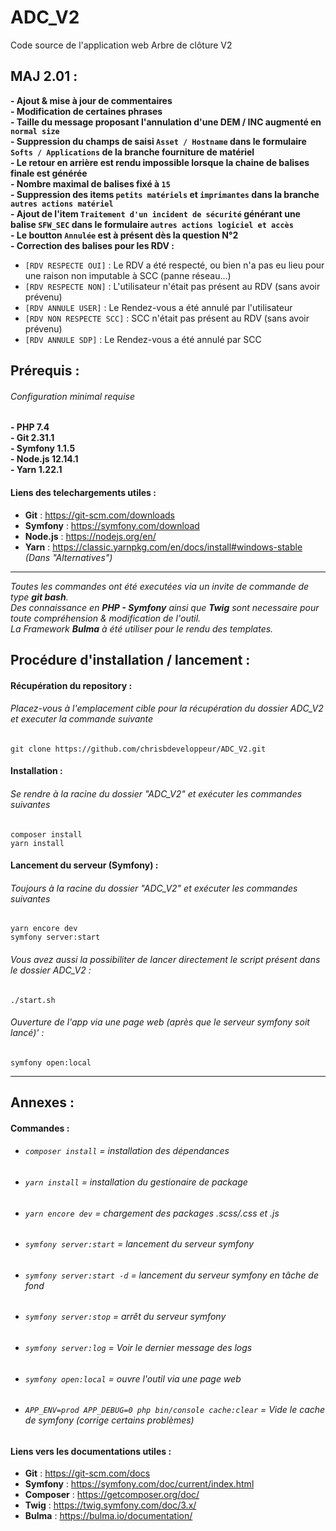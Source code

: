 # ADC_V2
Code source de l'application web Arbre de clôture V2

## MAJ 2.01 :
**- Ajout & mise à jour de commentaires**<br>
**- Modification de certaines phrases**<br>
**- Taille du message proposant l'annulation d'une DEM / INC augmenté en `normal size`**<br>
**- Suppression du champs de saisi `Asset / Hostname` dans le formulaire `Softs / Applications` de la branche fourniture de matériel**<br>
**- Le retour en arrière est rendu impossible lorsque la chaine de balises finale est générée**<br>
**- Nombre maximal de balises fixé à `15`**<br>
**- Suppression des items `petits matériels` et `imprimantes` dans la branche `autres actions matériel`**<br>
**- Ajout de l'item `Traitement d'un incident de sécurité` générant une balise `SFW_SEC` dans le formulaire `autres actions logiciel et accès`**<br>
**- Le boutton `Annulée` est à présent dès la question N°2**<br>
**- Correction des balises pour les RDV :**<br>
  - `[RDV RESPECTE OUI]` : Le RDV a été respecté, ou bien n'a pas eu lieu pour une raison non imputable à SCC (panne réseau…)
  - `[RDV RESPECTE NON]` : L'utilisateur n'était pas présent au RDV (sans avoir prévenu)
  - `[RDV ANNULE USER]` : Le Rendez-vous a été annulé par l'utilisateur
  - `[RDV NON RESPECTE SCC]` : SCC n'était pas présent au RDV (sans avoir prévenu)
  - `[RDV ANNULE SDP]` : Le Rendez-vous a été annulé par SCC 
  
## Prérequis :
###### Configuration minimal requise
 **- PHP 7.4**
 <br>
 **- Git 2.31.1**
 <br>
 **- Symfony 1.1.5**
 <br>
 **- Node.js 12.14.1**
 <br>
 **- Yarn 1.22.1**

#### Liens des telechargements utiles :
- **Git** : https://git-scm.com/downloads
- **Symfony** : https://symfony.com/download
- **Node.js** : https://nodejs.org/en/
- **Yarn** : https://classic.yarnpkg.com/en/docs/install#windows-stable _(Dans "Alternatives")_

 <hr>

_Toutes les commandes ont été executées via un invite de commande de type **git bash**._<br>
_Des connaissance en **PHP - Symfony** ainsi que **Twig** sont necessaire pour toute compréhension & modification de l'outil._<br>
_La Framework **Bulma** à été utiliser pour le rendu des templates._
## Procédure d'installation / lancement :

#### Récupération du repository :
###### Placez-vous à l'emplacement cible pour la récupération du dossier ADC_V2 et executer la commande suivante
`git clone https://github.com/chrisbdeveloppeur/ADC_V2.git`

#### Installation :
###### Se rendre à la racine du dossier "ADC_V2" et exécuter les commandes suivantes
 `composer install`
 <br>
 `yarn install`

#### Lancement du serveur (Symfony) :
###### Toujours à la racine du dossier "ADC_V2" et exécuter les commandes suivantes
 `yarn encore dev`<br>
 `symfony server:start`<br>
###### _Vous avez aussi la possibiliter de lancer directement le script présent dans le dossier ADC_V2 :_
`./start.sh`

###### Ouverture de l'app via une page web (après que le serveur symfony soit lancé)' :
 `symfony open:local`

<hr>

## Annexes :
#### Commandes :

 - ###### `composer install` = installation des dépendances
 - ###### `yarn install` = installation du gestionaire de package
 - ###### `yarn encore dev` = chargement des packages .scss/.css et .js
 - ###### `symfony server:start` = lancement du serveur symfony
 - ###### `symfony server:start -d` = lancement du serveur symfony en tâche de fond
 - ###### `symfony server:stop` = arrêt du serveur symfony
 - ###### `symfony server:log` = Voir le dernier message des logs
 - ###### `symfony open:local` = ouvre l'outil via une page web
 - ###### `APP_ENV=prod APP_DEBUG=0 php bin/console cache:clear` = Vide le cache de symfony (corrige certains problèmes)

#### Liens vers les documentations utiles :
- **Git** : https://git-scm.com/docs
- **Symfony** : https://symfony.com/doc/current/index.html
- **Composer** : https://getcomposer.org/doc/
- **Twig** : https://twig.symfony.com/doc/3.x/
- **Bulma** : https://bulma.io/documentation/


